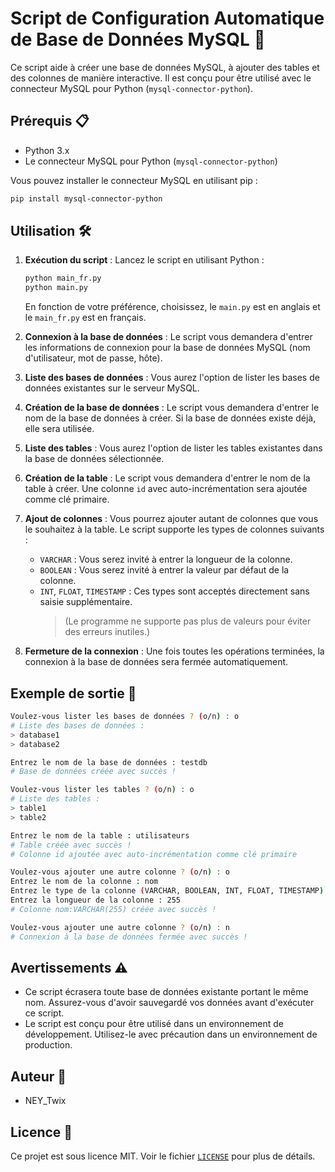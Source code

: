# Script de Configuration Automatique de Base de Données MySQL 🚀

Ce script aide à créer une base de données MySQL, à ajouter des tables et des colonnes de manière interactive. Il est conçu pour être utilisé avec le connecteur MySQL pour Python (`mysql-connector-python`).

## Prérequis 📋

-   Python 3.x
-   Le connecteur MySQL pour Python (`mysql-connector-python`)

Vous pouvez installer le connecteur MySQL en utilisant pip :

```sh
pip install mysql-connector-python
```

## Utilisation 🛠️

1. **Exécution du script** :
   Lancez le script en utilisant Python :

    ```sh
    python main_fr.py
    python main.py
    ```

    En fonction de votre préférence, choisissez, le `main.py` est en anglais et le `main_fr.py` est en français.

2. **Connexion à la base de données** :
   Le script vous demandera d'entrer les informations de connexion pour la base de données MySQL (nom d'utilisateur, mot de passe, hôte).

3. **Liste des bases de données** :
   Vous aurez l'option de lister les bases de données existantes sur le serveur MySQL.

4. **Création de la base de données** :
   Le script vous demandera d'entrer le nom de la base de données à créer. Si la base de données existe déjà, elle sera utilisée.

5. **Liste des tables** :
   Vous aurez l'option de lister les tables existantes dans la base de données sélectionnée.

6. **Création de la table** :
   Le script vous demandera d'entrer le nom de la table à créer. Une colonne `id` avec auto-incrémentation sera ajoutée comme clé primaire.

7. **Ajout de colonnes** :
   Vous pourrez ajouter autant de colonnes que vous le souhaitez à la table. Le script supporte les types de colonnes suivants :

    - `VARCHAR` : Vous serez invité à entrer la longueur de la colonne.
    - `BOOLEAN` : Vous serez invité à entrer la valeur par défaut de la colonne.
    - `INT`, `FLOAT`, `TIMESTAMP` : Ces types sont acceptés directement sans saisie supplémentaire.
        > (Le programme ne supporte pas plus de valeurs pour éviter des erreurs inutiles.)

8. **Fermeture de la connexion** :
   Une fois toutes les opérations terminées, la connexion à la base de données sera fermée automatiquement.

## Exemple de sortie 📄

```sh
Voulez-vous lister les bases de données ? (o/n) : o
# Liste des bases de données :
> database1
> database2

Entrez le nom de la base de données : testdb
# Base de données créée avec succès !

Voulez-vous lister les tables ? (o/n) : o
# Liste des tables :
> table1
> table2

Entrez le nom de la table : utilisateurs
# Table créée avec succès !
# Colonne id ajoutée avec auto-incrémentation comme clé primaire

Voulez-vous ajouter une autre colonne ? (o/n) : o
Entrez le nom de la colonne : nom
Entrez le type de la colonne (VARCHAR, BOOLEAN, INT, FLOAT, TIMESTAMP) : VARCHAR
Entrez la longueur de la colonne : 255
# Colonne nom:VARCHAR(255) créée avec succès !

Voulez-vous ajouter une autre colonne ? (o/n) : n
# Connexion à la base de données fermée avec succès !
```

## Avertissements ⚠️

-   Ce script écrasera toute base de données existante portant le même nom. Assurez-vous d'avoir sauvegardé vos données avant d'exécuter ce script.
-   Le script est conçu pour être utilisé dans un environnement de développement. Utilisez-le avec précaution dans un environnement de production.

## Auteur 👤

-   NEY_Twix

## Licence 📜

Ce projet est sous licence MIT. Voir le fichier [`LICENSE`](LinkToLicence "LICENSE") pour plus de détails.

